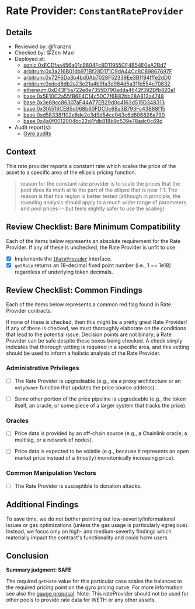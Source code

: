 # Rate Provider: `ConstantRateProvider`

## Details
- Reviewed by: @franzns
- Checked by: @Zen-Maxi
- Deployed at:
    - [sonic:0xECDfaa456a01c9804Fc8D11955CF4B54E0eA2Bd7](https://sonicscan.org/address/0xECDfaa456a01c9804Fc8D11955CF4B54E0eA2Bd7)
    - [arbitrum:0x3a216B01db971Bf28D171C9dA44Cc8C89867697F](https://arbiscan.io/address/0x3a216B01db971Bf28D171C9dA44Cc8C89867697F#code)
    - [arbitrum:0x72F6Da3b4bd0Ab7028F52339Ee3B1f94fffe2dD0](https://arbiscan.io/address/0x72F6Da3b4bd0Ab7028F52339Ee3B1f94fffe2dD0#code) 
    - [arbitrum:0xdcd8db2a23e21a4b9fa3d984d5a31fb554c70832](https://arbiscan.io/address/0xdcd8db2a23e21a4b9fa3d984d5a31fb554c70832#code) 
    - [ethereum:0xD43F5a722e8e7355D790adda4642f392Dfb820a1](https://etherscan.io/address/0xD43F5a722e8e7355D790adda4642f392Dfb820a1#code)
    - [base:0x5E10C2a55fB6E4C14c50C7f6B82bb28A813a4748](https://basescan.org/address/0x5E10C2a55fB6E4C14c50C7f6B82bb28A813a4748)
    - [base:0x3e89cc86307aF44A77EB29d0c4163d515D348313](https://basescan.org/address/0x3e89cc86307aF44A77EB29d0c4163d515D348313) 
    - [base:0x3fA516CEB5d068b60FDC0c68a3B793Fc43B88f15](https://basescan.org/address/0x3fA516CEB5d068b60FDC0c68a3B793Fc43B88f15)    
    - [base:0xd58338f102e8de2e3d9d54cc043c6d606826a790](https://basescan.org/address/0xd58338f102e8de2e3d9d54cc043c6d606826a790)    
    - [base:0x4a0f0012004bc22d4fdb818b9c539e78adc0c69d](https://basescan.org/address/0x4a0f0012004bc22d4fdb818b9c539e78adc0c69d)
- Audit report(s):
    - [Gyro audits](https://docs.gyro.finance/gyroscope-protocol/audit-reports)

## Context
This rate provider reports a constant rate which scales the price of the asset to a specific area of the ellipsis pricing function.
> reason for the constant rate provider is to scale the prices that the pool does its math at to the part of the ellipse that is near 1:1. The reason is that this region is better tested (although in principle, the rounding analysis should apply to a much wider range of parameters and pool prices -- but feels slightly safer to use the scaling)

## Review Checklist: Bare Minimum Compatibility
Each of the items below represents an absolute requirement for the Rate Provider. If any of these is unchecked, the Rate Provider is unfit to use.

- [x] Implements the [`IRateProvider`](https://github.com/balancer/balancer-v2-monorepo/blob/bc3b3fee6e13e01d2efe610ed8118fdb74dfc1f2/pkg/interfaces/contracts/pool-utils/IRateProvider.sol) interface.
- [x] `getRate` returns an 18-decimal fixed point number (i.e., 1 == 1e18) regardless of underlying token decimals.

## Review Checklist: Common Findings
Each of the items below represents a common red flag found in Rate Provider contracts.

If none of these is checked, then this might be a pretty great Rate Provider! If any of these is checked, we must thoroughly elaborate on the conditions that lead to the potential issue. Decision points are not binary; a Rate Provider can be safe despite these boxes being checked. A check simply indicates that thorough vetting is required in a specific area, and this vetting should be used to inform a holistic analysis of the Rate Provider.

### Administrative Privileges
- [ ] The Rate Provider is upgradeable (e.g., via a proxy architecture or an `onlyOwner` function that updates the price source address). 

- [ ] Some other portion of the price pipeline is upgradeable (e.g., the token itself, an oracle, or some piece of a larger system that tracks the price).

### Oracles
- [ ] Price data is provided by an off-chain source (e.g., a Chainlink oracle, a multisig, or a network of nodes).

- [ ] Price data is expected to be volatile (e.g., because it represents an open market price instead of a (mostly) monotonically increasing price).

### Common Manipulation Vectors
- [ ] The Rate Provider is susceptible to donation attacks.


## Additional Findings
To save time, we do not bother pointing out low-severity/informational issues or gas optimizations (unless the gas usage is particularly egregious). Instead, we focus only on high- and medium-severity findings which materially impact the contract's functionality and could harm users.

## Conclusion
**Summary judgment: SAFE**

The required `getRate` value for this particular case scales the balances to the required pricing point on the gyro pricing curve. For more information see also the [gauge proposal](https://forum.balancer.fi/t/bip-731-enable-several-e-clp-gauges-base/6148). Note: This rateProvider should not be used for other pools to provide rate data for WETH or any other assets. 
